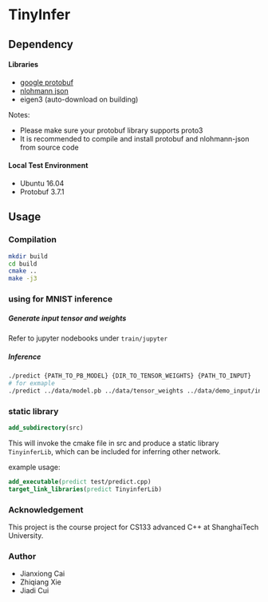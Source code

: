 # TinyInfer

## Dependency
#### Libraries
- [google protobuf](https://github.com/protocolbuffers/protobuf)
- [nlohmann json](https://github.com/nlohmann/json)
- eigen3 (auto-download on building)

Notes: 
- Please make sure your protobuf library supports proto3
- It is recommended to compile and install protobuf and nlohmann-json from source code


#### Local Test Environment
- Ubuntu 16.04
- Protobuf 3.7.1

## Usage 
### Compilation
```bash
mkdir build
cd build
cmake ..
make -j3
```

### using for MNIST inference

##### Generate input tensor and weights
Refer to jupyter nodebooks under ```train/jupyter```

##### Inference
```bash
./predict {PATH_TO_PB_MODEL} {DIR_TO_TENSOR_WEIGHTS} {PATH_TO_INPUT}
# for exmaple
./predict ../data/model.pb ../data/tensor_weights ../data/demo_input/input.tensor
```

### static library
```cmake
add_subdirectory(src)
```
This will invoke the cmake file in src and produce a static library ```TinyinferLib```, which can be included for inferring other network.

example usage:
```cmake
add_executable(predict test/predict.cpp)
target_link_libraries(predict TinyinferLib)
```


### Acknowledgement
This project is the course project for CS133 advanced C++ at ShanghaiTech University.

### Author
- Jianxiong Cai
- Zhiqiang Xie
- Jiadi Cui